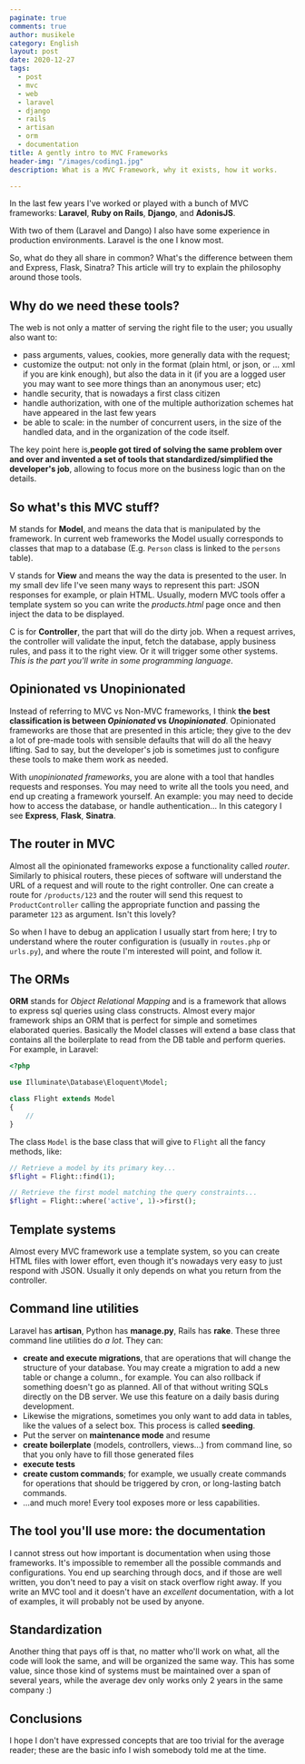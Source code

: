 ```yaml
---
paginate: true
comments: true
author: musikele
category: English
layout: post
date: 2020-12-27
tags:
  - post
  - mvc
  - web
  - laravel
  - django
  - rails
  - artisan
  - orm
  - documentation
title: A gently intro to MVC Frameworks
header-img: "/images/coding1.jpg"
description: What is a MVC Framework, why it exists, how it works.

---
```

In the last few years I've worked or played with a bunch of MVC frameworks: **Laravel**, **Ruby on Rails**, **Django**, and **AdonisJS**.

With two of them (Laravel and Dango) I also have some experience in production environments. Laravel is the one I know most.

So, what do they all share in common? What's the difference between them and Express, Flask, Sinatra? This article will try to explain the philosophy around those tools.

## Why do we need these tools? 

The web is not only a matter of serving the right file to the user; you usually also want to: 

*  pass arguments, values, cookies, more generally data with the request; 
* customize the output: not only in the format (plain html, or json, or ... xml if you are kink enough), but also the data in it (if you are a logged user you may want to see more things than an anonymous user; etc)
* handle security, that is nowadays a first class citizen
* handle authorization, with one of the multiple authorization schemes hat have appeared in the last few years 
* be able to scale: in the number of concurrent users, in the size of the handled data, and in the organization of the code itself. 

The key point here is,**people got tired of solving the same problem over and over and invented a set of tools that standardized/simplified the developer's job**, allowing to focus more on the business logic than on the details.

## So what's this MVC stuff?

M stands for **Model**, and means the data that is manipulated by the framework. In current web frameworks the Model usually corresponds to classes that map to a database (E.g. `Person` class is linked to the `persons` table). 

V stands for **View** and means the way the data is presented to the user. In my small dev life I've seen many ways to represent this part: JSON responses for example, or plain HTML. Usually, modern MVC tools offer a template system so you can write the _products.html_ page once and then inject the data to be displayed. 

C is for **Controller**, the part that will do the dirty job. When a request arrives, the controller will validate the input, fetch the database, apply business rules, and pass it to the right view. Or it will trigger some other systems. _This is the part you'll write in some programming language_.

## Opinionated vs Unopinionated

Instead of referring to MVC vs Non-MVC frameworks, I think **the best classification is between _Opinionated_ vs _Unopinionated_**. Opinionated frameworks are those that are presented in this article; they give to the dev a lot of pre-made tools with sensible defaults that will do all the heavy lifting. Sad to say, but the developer's job is sometimes just to configure these tools to make them work as needed.

With _unopinionated frameworks_, you are alone with a tool that handles requests and responses. You may need to write all the tools you need, and end up creating a framework yourself. An example: you may need to decide how to access the database, or handle authentication... In this category I see **Express**, **Flask**, **Sinatra**.

## The router in MVC

Almost all the opinionated frameworks expose a functionality called _router_. Similarly to phisical routers, these pieces of software will understand the URL of a request and will route to the right controller. One can create a route for `/products/123` and the router will send this request to `ProductController` calling the appropriate function and passing the parameter `123` as argument. Isn't this lovely? 

So when I have to debug an application I usually start from here; I try to understand where the router configuration is (usually in `routes.php` or `urls.py`), and where the route I'm interested will point, and follow it.

## The ORMs

**ORM** stands for _Object Relational Mapping_ and is a framework that allows to express sql queries using class constructs. Almost every major framework ships an ORM that is perfect for simple and sometimes elaborated queries. Basically the Model classes will extend a base class that contains all the boilerplate to read from the DB table and perform queries. For example, in Laravel: 

```php
<?php

use Illuminate\Database\Eloquent\Model;

class Flight extends Model
{
    //
}
```

The class `Model` is the base class that will give to `Flight` all the fancy methods, like: 

```php
// Retrieve a model by its primary key...
$flight = Flight::find(1);

// Retrieve the first model matching the query constraints...
$flight = Flight::where('active', 1)->first();
```

## Template systems

Almost every MVC framework use a template system, so you can create HTML files with lower effort, even though it's nowadays very easy to just respond with JSON. Usually it only depends on what you return from the controller. 

## Command line utilities 

Laravel has **artisan**, Python has **manage.py**, Rails has **rake**. These three command line utilities do _a lot_. They can: 

* **create and execute migrations**, that are operations that will change the structure of your database. You may create a migration to add a new table or change a column., for example. You can also rollback if something doesn't go as planned. All of that without writing SQLs directly on the DB server. We use this feature on a daily basis during development. 
* Likewise the migrations, sometimes you only want to add data in tables, like the values of a select box. This process is called **seeding**.  
* Put the server on **maintenance mode** and resume
* **create boilerplate** (models, controllers, views...) from command line, so that you only have to fill those generated files 
* **execute tests**  
* **create custom commands**; for example, we usually create commands for operations that should be triggered by cron, or long-lasting batch commands. 
* ...and much more! Every tool exposes more or less capabilities.  

## The tool you'll use more: the documentation

I cannot stress out how important is documentation when using those frameworks. It's impossible to remember all the possible commands and configurations. You end up searching through docs, and if those are well written, you don't need to pay a visit on stack overflow right away. If you write an MVC tool and it doesn't have an _excellent_ documentation, with a lot of examples, it will probably not be used by anyone. 

## Standardization

Another thing that pays off is that, no matter who'll work on what, all the code will look the same, and will be organized the same way. This has some value, since those kind of systems must be maintained over a span of several years, while the average dev only works only 2 years in the same company :)  

## Conclusions

I hope I don't have expressed concepts that are too trivial for the average reader; these are the basic info I wish somebody told me at the time. 